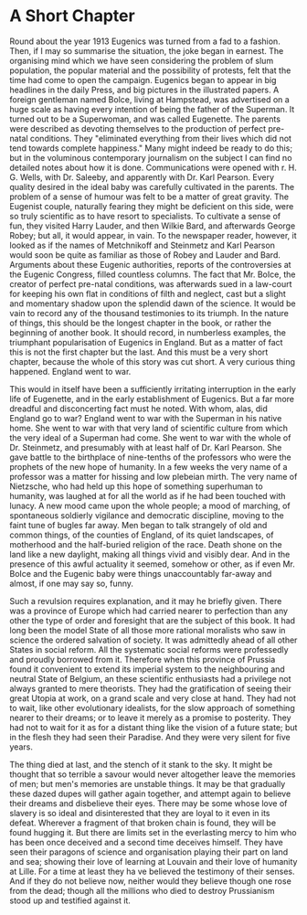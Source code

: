 # A Short Chapter

Round about the year 1913 Eugenics was turned from a fad to a fashion. Then, if I may so summarise the situation, the joke began in earnest. The organising mind which we have seen considering the problem of slum population, the popular material and the possibility of protests, felt that the time had come to open the campaign. Eugenics began to appear in big headlines in the daily Press, and big pictures in the illustrated papers. A foreign gentleman named Bolce, living at Hampstead, was advertised on a huge scale as having every intention of being the father of the Superman. It turned out to be a Superwoman, and was called Eugenette. The parents were described as devoting themselves to the production of perfect pre-natal conditions. They "eliminated everything from their lives which did not tend towards complete happiness." Many might indeed be ready to do this; but in the voluminous contemporary journalism on the subject I can find no detailed notes about how it is done. Communications were opened with r. H. G. Wells, with Dr. Saleeby, and apparently with Dr. Karl Pearson. Every quality desired in the ideal baby was carefully cultivated in the parents. The problem of a sense of humour was felt to be a matter of great gravity. The Eugenist couple, naturally fearing they might be deficient on this side, were so truly scientific as to have resort to specialists. To cultivate a sense of fun, they visited Harry Lauder, and then Wilkie Bard, and afterwards George Robey; but all, it would appear, in vain. To the newspaper reader, however, it looked as if the names of Metchnikoff and Steinmetz and Karl Pearson would soon be quite as familiar as those of Robey and Lauder and Bard. Arguments about these Eugenic authorities, reports of the controversies at the Eugenic Congress, filled countless columns. The fact that Mr. BoIce, the creator of perfect pre-natal conditions, was afterwards sued in a law-court for keeping his own flat in conditions of filth and neglect, cast but a slight and momentary shadow upon the splendid dawn of the science. It would be vain to record any of the thousand testimonies to its triumph. In the nature of things, this should be the longest chapter in the book, or rather the beginning of another book. It should record, in numberless examples, the triumphant popularisation of Eugenics in England. But as a matter of fact this is not the first chapter but the last. And this must be a very short chapter, because the whole of this story was cut short. A very curious thing happened. England went to war.

This would in itself have been a sufficiently irritating interruption in the early life of Eugenette, and in the early establishment of Eugenics. But a far more dreadful and disconcerting fact must he noted. With whom, alas, did England go to war? England went to war with the Superman in his native home. She went to war with that very land of scientific culture from which the very ideal of a Superman had come. She went to war with the whole of Dr. Steinmetz, and presumably with at least half of Dr. Karl Pearson. She gave battle to the birthplace of nine-tenths of the professors who were the prophets of the new hope of humanity. In a few weeks the very name of a professor was a matter for hissing and low plebeian mirth. The very name of Nietzsche, who had held up this hope of something superhuman to humanity, was laughed at for all the world as if he had been touched with lunacy. A new mood came upon the whole people; a mood of marching, of spontaneous soldierly vigilance and democratic discipline, moving to the faint tune of bugles far away. Men began to talk strangely of old and common things, of the counties of England, of its quiet landscapes, of motherhood and the half-buried religion of the race. Death shone on the land like a new daylight, making all things vivid and visibly dear. And in the presence of this awful actuality it seemed, somehow or other, as if even Mr. BoIce and the Eugenic baby were things unaccountably far-away and almost, if one may say so, funny.

Such a revulsion requires explanation, and it may he briefly given. There was a province of Europe which had carried nearer to perfection than any other the type of order and foresight that are the subject of this book. It had long been the model State of all those more rational moralists who saw in science the ordered salvation of society. It was admittedly ahead of all other States in social reform. All the systematic social reforms were professedly and proudly borrowed from it. Therefore when this province of Prussia found it convenient to extend its imperial system to the neighbouring and neutral State of Belgium, an these scientific enthusiasts had a privilege not always granted to mere theorists. They had the gratification of seeing their great Utopia at work, on a grand scale and very close at hand. They had not to wait, like other evolutionary idealists, for the slow approach of something nearer to their dreams; or to leave it merely as a promise to posterity. They had not to wait for it as for a distant thing like the vision of a future state; but in the flesh they had seen their Paradise. And they were very silent for five years.

The thing died at last, and the stench of it stank to the sky. It might be thought that so terrible a savour would never altogether leave the memories of men; but men's memories are unstable things. It may be that gradually these dazed dupes will gather again together, and attempt again to believe their dreams and disbelieve their eyes. There may be some whose love of slavery is so ideal and disinterested that they are loyal to it even in its defeat. Wherever a fragment of that broken chain is found, they will be found hugging it. But there are limits set in the everlasting mercy to him who has been once deceived and a second time deceives himself. They have seen their paragons of science and organisation playing their part on land and sea; showing their love of learning at Louvain and their love of humanity at Lille. For a time at least they ha ve believed the testimony of their senses. And if they do not believe now, neither would they believe though one rose from the dead; though all the millions who died to destroy Prussianism stood up and testified against it.
